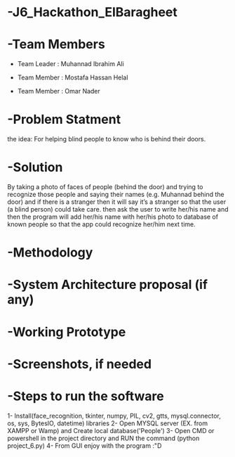 # -J6_Hackathon_ElBaragheet


# -Team Members
* Team Leader : Muhannad Ibrahim Ali

* Team Member : Mostafa Hassan Helal

* Team Member : Omar Nader


# -Problem Statment
the idea: 
For helping blind people to know who is behind their doors.

# -Solution
By taking a photo of faces of people (behind the door) and trying to recognize those people and saying their names (e.g. Muhannad behind the door) and if there is a stranger then it will say it’s a stranger so that the user (a blind person) could take care. then ask the user to write her/his name and then the program will add her/his name with her/his photo to database of known people so that the app could recognize her/him next time.

# -Methodology

# -System Architecture proposal (if any)

# -Working Prototype

# -Screenshots, if needed

# -Steps to run the software
  1- Install(face_recognition, tkinter, numpy, PIL, cv2, gtts, mysql.connector, os, sys, BytesIO, datetime) libraries 
  2- Open MYSQL server (EX. from XAMPP or Wamp) and Create local database('People') 
  3- Open CMD or powershell in the project directory and RUN the command (python project_6.py)
  4- From GUI enjoy with the program :"D

